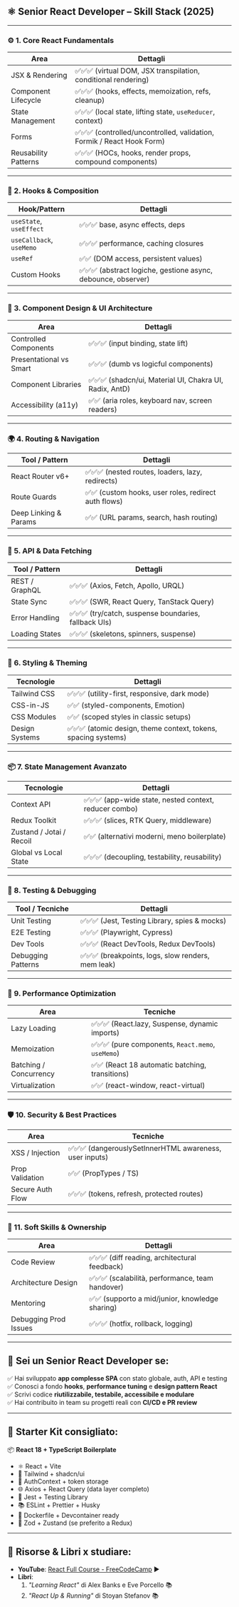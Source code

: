 ## ⚛️ Senior React Developer – Skill Stack (2025)

---

### ⚙️ 1. **Core React Fundamentals**

| Area                 | Dettagli                                                               |
| -------------------- | ---------------------------------------------------------------------- |
| JSX & Rendering      | ✅✅✅ (virtual DOM, JSX transpilation, conditional rendering)         |
| Component Lifecycle  | ✅✅✅ (hooks, effects, memoization, refs, cleanup)                    |
| State Management     | ✅✅✅ (local state, lifting state, `useReducer`, context)             |
| Forms                | ✅✅✅ (controlled/uncontrolled, validation, Formik / React Hook Form) |
| Reusability Patterns | ✅✅✅ (HOCs, hooks, render props, compound components)                |

---

### 🧠 2. **Hooks & Composition**

| Hook/Pattern             | Dettagli                                                      |
| ------------------------ | ------------------------------------------------------------- |
| `useState`, `useEffect`  | ✅✅✅ base, async effects, deps                              |
| `useCallback`, `useMemo` | ✅✅✅ performance, caching closures                          |
| `useRef`                 | ✅✅ (DOM access, persistent values)                          |
| Custom Hooks             | ✅✅✅ (abstract logiche, gestione async, debounce, observer) |

---

### 🧩 3. **Component Design & UI Architecture**

| Area                    | Dettagli                                                |
| ----------------------- | ------------------------------------------------------- |
| Controlled Components   | ✅✅✅ (input binding, state lift)                      |
| Presentational vs Smart | ✅✅✅ (dumb vs logicful components)                    |
| Component Libraries     | ✅✅✅ (shadcn/ui, Material UI, Chakra UI, Radix, AntD) |
| Accessibility (a11y)    | ✅✅ (aria roles, keyboard nav, screen readers)         |

---

### 🌍 4. **Routing & Navigation**

| Tool / Pattern        | Dettagli                                             |
| --------------------- | ---------------------------------------------------- |
| React Router v6+      | ✅✅✅ (nested routes, loaders, lazy, redirects)     |
| Route Guards          | ✅✅ (custom hooks, user roles, redirect auth flows) |
| Deep Linking & Params | ✅✅ (URL params, search, hash routing)              |

---

### 🔌 5. **API & Data Fetching**

| Tool / Pattern | Dettagli                                              |
| -------------- | ----------------------------------------------------- |
| REST / GraphQL | ✅✅✅ (Axios, Fetch, Apollo, URQL)                   |
| State Sync     | ✅✅✅ (SWR, React Query, TanStack Query)             |
| Error Handling | ✅✅✅ (try/catch, suspense boundaries, fallback UIs) |
| Loading States | ✅✅✅ (skeletons, spinners, suspense)                |

---

### 🎨 6. **Styling & Theming**

| Tecnologie     | Dettagli                                                       |
| -------------- | -------------------------------------------------------------- |
| Tailwind CSS   | ✅✅✅ (utility-first, responsive, dark mode)                  |
| CSS-in-JS      | ✅✅ (styled-components, Emotion)                              |
| CSS Modules    | ✅✅ (scoped styles in classic setups)                         |
| Design Systems | ✅✅✅ (atomic design, theme context, tokens, spacing systems) |

---

### 📦 7. **State Management Avanzato**

| Tecnologie               | Dettagli                                               |
| ------------------------ | ------------------------------------------------------ |
| Context API              | ✅✅✅ (app-wide state, nested context, reducer combo) |
| Redux Toolkit            | ✅✅✅ (slices, RTK Query, middleware)                 |
| Zustand / Jotai / Recoil | ✅✅ (alternativi moderni, meno boilerplate)           |
| Global vs Local State    | ✅✅✅ (decoupling, testability, reusability)          |

---

### 🧪 8. **Testing & Debugging**

| Tool / Tecniche    | Dettagli                                           |
| ------------------ | -------------------------------------------------- |
| Unit Testing       | ✅✅✅ (Jest, Testing Library, spies & mocks)      |
| E2E Testing        | ✅✅✅ (Playwright, Cypress)                       |
| Dev Tools          | ✅✅✅ (React DevTools, Redux DevTools)            |
| Debugging Patterns | ✅✅✅ (breakpoints, logs, slow renders, mem leak) |

---

### 🚀 9. **Performance Optimization**

| Area                   | Tecniche                                          |
| ---------------------- | ------------------------------------------------- |
| Lazy Loading           | ✅✅✅ (React.lazy, Suspense, dynamic imports)    |
| Memoization            | ✅✅✅ (pure components, `React.memo`, `useMemo`) |
| Batching / Concurrency | ✅✅ (React 18 automatic batching, transitions)   |
| Virtualization         | ✅✅ (react-window, react-virtual)                |

---

### 🛡️ 10. **Security & Best Practices**

| Area             | Tecniche                                                |
| ---------------- | ------------------------------------------------------- |
| XSS / Injection  | ✅✅✅ (dangerouslySetInnerHTML awareness, user inputs) |
| Prop Validation  | ✅✅ (PropTypes / TS)                                   |
| Secure Auth Flow | ✅✅✅ (tokens, refresh, protected routes)              |

---

### 🧠 11. **Soft Skills & Ownership**

| Area                  | Dettagli                                         |
| --------------------- | ------------------------------------------------ |
| Code Review           | ✅✅✅ (diff reading, architectural feedback)    |
| Architecture Design   | ✅✅✅ (scalabilità, performance, team handover) |
| Mentoring             | ✅✅ (supporto a mid/junior, knowledge sharing)  |
| Debugging Prod Issues | ✅✅✅ (hotfix, rollback, logging)               |

---

## 🏁 Sei un **Senior React Developer** se:

✅ Hai sviluppato **app complesse SPA** con stato globale, auth, API e testing  
✅ Conosci a fondo **hooks**, **performance tuning** e **design pattern React**  
✅ Scrivi codice **riutilizzabile, testabile, accessibile e modulare**  
✅ Hai contribuito in team su progetti reali con **CI/CD e PR review**

---

## 🎁 Starter Kit consigliato:

📦 **React 18 + TypeScript Boilerplate**

- ⚛️ React + Vite
- 🎨 Tailwind + shadcn/ui
- 🔐 AuthContext + token storage
- 🌐 Axios + React Query (data layer completo)
- 🧪 Jest + Testing Library
- 📚 ESLint + Prettier + Husky
- 🐳 Dockerfile + Devcontainer ready
- 🧠 Zod + Zustand (se preferito a Redux)

---

## 📘 Risorse & Libri x studiare:

- **YouTube**: [React Full Course - FreeCodeCamp](https://www.youtube.com/watch?v=DLX62G4lc44) ▶️
- **Libri**:
  1. _"Learning React"_ di Alex Banks e Eve Porcello 📚
  2. _"React Up & Running"_ di Stoyan Stefanov 📚
